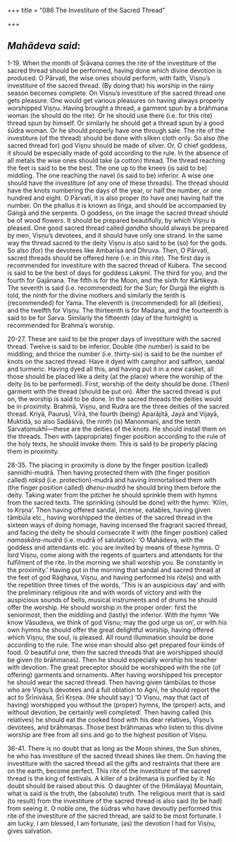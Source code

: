 +++
title = "086 The Investiture of the Sacred Thread"

+++
 

## *Mahādeva said*:

1-19. When the month of Śrāvaṇa comes the rite of the investiture of the sacred thread should be performed, having done which divine devotion is produced. O Pārvatī, the wise ones should perform, with faith, Viṣṇu’s investiture of the sacred thread. (By doing that) his worship in the rainy season becomes complete. On Viṣṇu’s investiture of the sacred thread one gets pleasure. One would get various pleasures on having always properly worshipped Viṣṇu. Having brought a thread, a garment spun by a brāhmaṇa woman (he should do the rite). Or he should use there (i.e. for this rite) thread spun by himself. Or similarly he should get a thread spun by a good śūdra woman. Or he should properly have one through sale. The rite of the investiture (of the thread) should be done with silken cloth only. So also (the sacred thread for) god Viṣṇu should be made of silver. Or, O chief goddess, it should be especially made of gold according to the rule. In the absence of all metals the wise ones should take (a cotton) thread. The thread reaching the feet is said to be the best. The one up to the knees (is said to be) middling. The one reaching the navel (is said to be) inferior. A wise one should have the investiture (of any one of these threads). The thread should have the knots numbering the days of the year, or half the number, or one hundred and eight. O Pārvatī, it is also proper (to have one) having half the number. On the phallus it is known as liṅga, and should be accompanied by Gaṅgā and the serpents. O goddess, on the image the sacred thread should be of wood flowers. It should be prepared beautifully, by which Viṣṇu is pleased. One good sacred thread called *gandha* should always be prepared by men, Viṣṇu’s devotees, and it should have only one strand. In the same way the thread sacred to the deity Viṣṇu is also said to be (so) for the gods. So also (for) the devotees like Ambarīṣa and Dhruva. Then, O Pārvatī, sacred threads should be offered here (i.e. in this rite). The first day is recommended for investiture with the sacred thread of Kubera. The second is said to be the best of days for goddess Lakṣmī. The third for you, and the fourth for Gajānana. The fifth is for the Moon, and the sixth for Kārtikeya. The seventh is said (i.e. recommended) for the Sun; for Durgā the eighth is told, the ninth for the divine mothers and similarly the tenth is (recommended) for Yama. The eleventh is (recommended) for all (deities), and the twelfth for Viṣṇu. The thirteenth is for Madana, and the fourteenth is said to be for Śarva. Similarly the fifteenth (day of the fortnight) is recommended for Brahma’s worship.

20-27. These are said to be the proper days of investiture with the sacred thread. Twelve is said to be inferior. Double (the number) is said to be middling; and thrice the number (i.e. thirty-six) is said to be the number of knots on the sacred thread. Have it dyed with camphor and saffron, sandal and turmeric. Having dyed all this, and having put it in a new casket, all those should be placed like a deity (at the place) where the worship of the deity (is to be performed). First, worship of the deity should be done. (Then) garment with the thread (should be put on). After the sacred thread is put on, the worship is said to be done. In the sacred threads the deities would be in proximity. Brahmā, Viṣṇu, and Rudra are the three deities of the sacred thread. Kriyā, Pauruṣī, Vīrā, the fourth (being) Aparājitā, Jayā and Vijayā, Muktidā, so also Sadāśivā, the ninth (is) Manonmanī, and the tenth Sarvatomukhī—these are the deities of the knots. He should install them on the threads. Then with (appropriate) finger position according to the rule of the holy texts, he should invoke them. This is said to be properly placing them in proximity.

28-35. The placing in proximity is done by the finger position (called) sannidhi-mudrā. Then having protected them with (the finger position called) *rakṣā* (i.e. protection)-mudrā and having immortalised them with (the finger position called) *dhenu-mudrā* he should bring them before the deity. Taking water from the pitcher he should sprinkle them with hymns from the sacred texts. The sprinkling (should be done) with the hymn: ‘Klīṃ, to Kṛṣṇa’. Then having offered sandal, incense, eatables, having given tāmbūla etc., having worshipped the deities of the sacred thread in the sixteen ways of doing homage, having incensed the fragrant sacred thread, and facing the deity he should consecrate it with (the finger position) called *namaskāra-mudrā* (i.e. mudrā of salutation): ‘O Mahādeva, with the goddess and attendants etc. you are invited by means of these hymns. O lord Viṣṇu, come along with the regents of quarters and attendants for the fulfilment of the rite. In the morning we shall worship you. Be constantly in the proximity.’ Having put in the morning that sandal and sacred thread at the feet of god Rāghava, Viṣṇu, and having performed his rite(s) and with the repetition three times of the words, ‘This is an auspicious day’ and with the preliminary religious rite and with words of victory and with the auspicious sounds of bells, musical instruments and of drums he should offer the worship. He should worship in the proper order: first the seniormost, then the middling and (lastly) the inferior. With the hymn ‘We know Vāsudeva, we think of god Viṣṇu; may the god urge us on’, or with his own hymns he should offer the great delightful worship, having offered which Viṣṇu, the soul, is pleased. All round illumination should be done according to the rule. The wise man should also get prepared four kinds of food. O beautiful one, then the sacred threads that are worshipped should be given (to brāhmaṇas). Then he should especially worship his teacher with devotion. The great preceptor should be worshipped with the rite (of offering) garments and ornaments. After having worshipped his preceptor he should wear the sacred thread. Then having given tāmbūlas to those who are Viṣṇu’s devotees and a full oblation to Agni, he should report the act to Śrīnivāsa, Śrī Kṛṣṇa. (He should say:) ‘O Viṣṇu, may that (act of having) worshipped you without the (proper) hymns, the (proper) acts, and without devotion, be certainly well completed’. Then having called (his relatives) he should eat the cooked food with his dear relatives, Viṣṇu’s devotees, and brāhmaṇas. Those best brāhmaṇas who listen to this divine worship are free from all sins and go to the highest position of Viṣṇu.

36-41. There is no doubt that as long as the Moon shines, the Sun shines, he who has investiture of the sacred thread shines like them. On having the investiture with the sacred thread all the gifts and restraints that there are on the earth, become perfect. This rite of the investiture of the sacred thread is the king of festivals. A killer of a brāhmaṇa is purified by it. No doubt should be raised about this. O daughter of the (Himālaya) Mountain, what is said is the truth, the (absolute) truth. The religious merit that is said (to result) from the investiture of the sacred thread is also said (to be had) from seeing it. O noble one, the śūdras who have devoutly performed this rite of the investiture of the sacred thread, are said to be most fortunate. I am lucky, I am blessed, I am fortunate, (as) the devotion I had for Viṣṇu, gives salvation.


